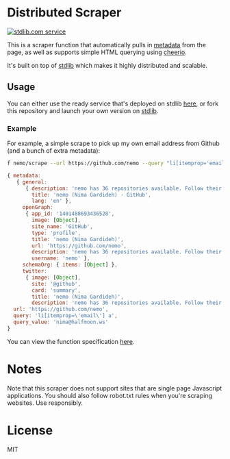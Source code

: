 # Distributed Scraper
[![stdlib.com service](https://img.shields.io/badge/stdlib-0.1.3-green.svg?raw=true "stdlib.com service")](https://stdlib.com/services/nemo/scrape)

This is a scraper function that automatically pulls in [metadata](https://github.com/wikimedia/html-metadata) from the page, as well as supports simple HTML querying using [cheerio](https://github.com/cheeriojs/cheerio).

It's built on top of [stdlib](https://stdlib.com) which makes it highly distributed and scalable.

## Usage

You can either use the ready service that's deployed on stdlib [here](http://stdlib.com/services/nemo/scrape), or fork this repository and launch your own version on [stdlib](https://stdlib.com).

### Example

For example, a simple scrape to pick up my own email address from Github (and a bunch of extra metadata):

```bash
f nemo/scrape --url https://github.com/nemo --query "li[itemprop='email'] a"
```

```javascript
{ metadata:
   { general:
      { description: 'nemo has 36 repositories available. Follow their code on GitHub.',
        title: 'nemo (Nima Gardideh) · GitHub',
        lang: 'en' },
     openGraph:
      { app_id: '1401488693436528',
        image: [Object],
        site_name: 'GitHub',
        type: 'profile',
        title: 'nemo (Nima Gardideh)',
        url: 'https://github.com/nemo',
        description: 'nemo has 36 repositories available. Follow their code on GitHub.',
        username: 'nemo' },
     schemaOrg: { items: [Object] },
     twitter:
      { image: [Object],
        site: '@github',
        card: 'summary',
        title: 'nemo (Nima Gardideh)',
        description: 'nemo has 36 repositories available. Follow their code on GitHub.' } },
  url: 'https://github.com/nemo',
  query: 'li[itemprop=\'email\'] a',
  query_value: 'nima@halfmoon.ws'
}
```

You can view the function specification [here](http://stdlib.com/services/nemo/scrape).


# Notes
Note that this scraper does not support sites that are single page Javascript applications. You should also follow robot.txt rules when you're scraping websites. Use responsibly.

# License
MIT
